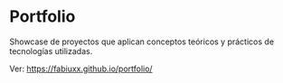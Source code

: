 # Portfolio
Showcase de proyectos que aplican conceptos teóricos y prácticos de tecnologías utilizadas.

Ver: https://fabiuxx.github.io/portfolio/